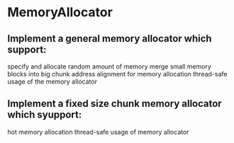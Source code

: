 # MemoryAllocator
## Implement a general memory allocator which support:
  specify and allocate random amount of memory
  merge small memory blocks into big chunk
  address alignment for memory allocation
  thread-safe usage of the memory allocator

## Implement a fixed size chunk memory allocator which syupport:
  hot memory allocation
  thread-safe usage of memory allocator
  
  
